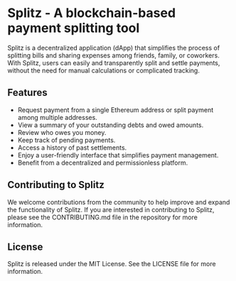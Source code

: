 # Splitz - A blockchain-based payment splitting tool

Splitz is a decentralized application (dApp) that simplifies the process of splitting bills and sharing expenses among friends, family, or coworkers. With Splitz, users can easily and transparently split and settle payments, without the need for manual calculations or complicated tracking.

## Features

- Request payment from a single Ethereum address or split payment among multiple addresses.
- View a summary of your outstanding debts and owed amounts.
- Review who owes you money.
- Keep track of pending payments.
- Access a history of past settlements.
- Enjoy a user-friendly interface that simplifies payment management.
- Benefit from a decentralized and permissionless platform.


## Contributing to Splitz

We welcome contributions from the community to help improve and expand the functionality of Splitz. If you are interested in contributing to Splitz, please see the CONTRIBUTING.md file in the repository for more information.

## License

Splitz is released under the MIT License. See the LICENSE file for more information.

